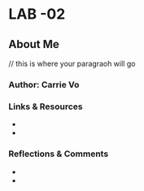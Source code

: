 # LAB -02

## About Me

// this is where your paragraoh will go

### Author: Carrie Vo

### Links & Resources
*
*

### Reflections & Comments
*
*
